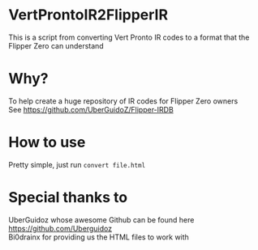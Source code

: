 # VertProntoIR2FlipperIR
This is a script from converting Vert Pronto IR codes to a format that the Flipper Zero can understand

# Why?
To help create a huge repository of IR codes for Flipper Zero owners  
See https://github.com/UberGuidoZ/Flipper-IRDB

# How to use
Pretty simple, just run ```convert file.html```

# Special thanks to
UberGuidoz whose awesome Github can be found here https://github.com/Uberguidoz  
Bi0drainx for providing us the HTML files to work with
